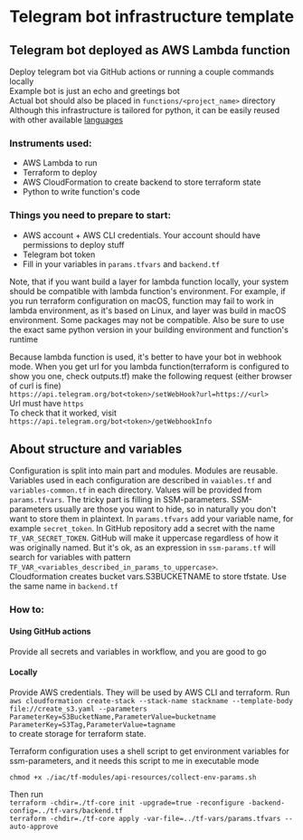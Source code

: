 # Telegram bot infrastructure template

## Telegram bot deployed as AWS Lambda function
Deploy telegram bot via GitHub actions or running a couple commands locally  
Example bot is just an echo and greetings bot  
Actual bot should also be placed in `functions/<project_name>` directory  
Although this infrastructure is tailored for python, it can be easily reused with other available [languages](https://docs.aws.amazon.com/lambda/latest/dg/lambda-runtimes.html)


### Instruments used:
- AWS Lambda to run 
- Terraform to deploy
- AWS CloudFormation to create backend to store terraform state
- Python to write function's code

### Things you need to prepare to start:
- AWS account + AWS CLI credentials. Your account should have permissions to deploy stuff
- Telegram bot token
- Fill in your variables in `params.tfvars` and `backend.tf`

Note, that if you want build a layer for lambda function locally, your system should be compatible with 
lambda function's environment. For example, if you run terraform configuration on macOS, function
may fail to work in lambda environment, as it's based on Linux, and layer was build in macOS environment. Some 
packages may not be compatible. Also be sure to use the exact same python version in your building environment and function's runtime

Because lambda function is used, it's better to have your bot in webhook mode. 
When you get url for you lambda function(terraform is configured to show you one, check outputs.tf)
make the following request (either browser of curl is fine)  
`https://api.telegram.org/bot<token>/setWebHook?url=https://<url>`  
Url must have `https`  
To check that it worked, visit
`https://api.telegram.org/bot<token>/getWebhookInfo`

## About structure and variables
Configuration is split into main part and modules. Modules are reusable.
Variables used in each configuration are described in `vaiables.tf` and `variables-common.tf` in each directory.
Values will be provided from `params.tfvars`. 
The tricky part is filling in SSM-parameters. SSM-parameters usually are those you want to hide, so in naturally you don't want to store them in plaintext.
In `params.tfvars` add your variable name, for example `secret_token`. In GitHub repository add a secret with the name `TF_VAR_SECRET_TOKEN`.
GitHub will make it uppercase regardless of how it was originally named. But it's ok, as an expression in `ssm-params.tf` will
search for variables with pattern `TF_VAR_<variables_described_in_params_to_uppercase>`.   
Cloudformation creates bucket vars.S3BUCKETNAME to store tfstate. Use the same name in `backend.tf`


### How to:
#### Using GitHub actions
Provide all secrets and variables in workflow, and you are good to go

#### Locally 
Provide AWS credentials. They will be used by AWS CLI and terraform. 
Run  
`aws cloudformation create-stack --stack-name stackname --template-body file://create_s3.yaml --parameters ParameterKey=S3BucketName,ParameterValue=bucketname ParameterKey=S3Tag,ParameterValue=tagname
`  
to create storage for terraform state. 

Terraform configuration uses a shell script to get environment variables for ssm-parameters, and it needs this script to me in executable mode

`chmod +x ./iac/tf-modules/api-resources/collect-env-params.sh`

Then run  
`terraform -chdir=./tf-core init -upgrade=true -reconfigure -backend-config=../tf-vars/backend.tf`  
`terraform -chdir=./tf-core apply -var-file=../tf-vars/params.tfvars --auto-approve`




